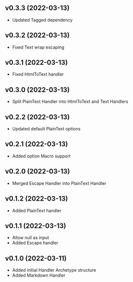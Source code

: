## v0.3.3 (2022-03-13)
* Updated Tagged dependency

## v0.3.2 (2022-03-13)
* Fixed Text wrap escaping

## v0.3.1 (2022-03-13)
* Fixed HtmlToText handler

## v0.3.0 (2022-03-13)
* Split PlainText Handler into HtmlToText and Text Handlers

## v0.2.2 (2022-03-13)
* Updated default PlainText options

## v0.2.1 (2022-03-13)
* Added option Macro support

## v0.2.0 (2022-03-13)
* Merged Escape Handler into PlainText Handler

## v0.1.2 (2022-03-13)
* Added PlainText handler

## v0.1.1 (2022-03-13)
* Allow null as input
* Added Escape handler

## v0.1.0 (2022-03-11)
* Added initial Handler Archetype structure
* Added Markdown Handler
